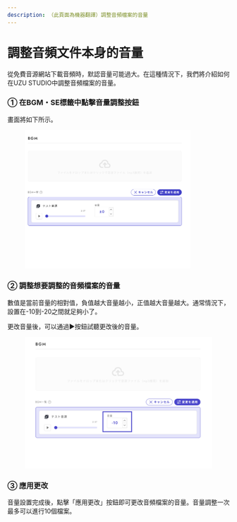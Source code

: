 ```yaml
---
description: （此頁面為機器翻譯）調整音頻檔案的音量
---
```


# 調整音頻文件本身的音量

從免費音源網站下載音頻時，默認音量可能過大。在這種情況下，我們將介紹如何在UZU STUDIO中調整音頻檔案的音量。

### ① 在BGM・SE標籤中點擊音量調整按鈕

畫面將如下所示。

<div align="left">

<figure><img src="../.gitbook/assets/スクリーンショット 2024-05-07 19.33.14.png" alt="" width="375"><figcaption></figcaption></figure>

</div>

### ② 調整想要調整的音頻檔案的音量

數值是當前音量的相對值，負值越大音量越小，正值越大音量越大。通常情況下，設置在-10到-20之間就足夠小了。

更改音量後，可以通過▶︎按鈕試聽更改後的音量。

<figure><img src="../.gitbook/assets/image (133).png" alt=""><figcaption></figcaption></figure>

### ③ 應用更改

音量設置完成後，點擊「應用更改」按鈕即可更改音頻檔案的音量。音量調整一次最多可以進行10個檔案。
